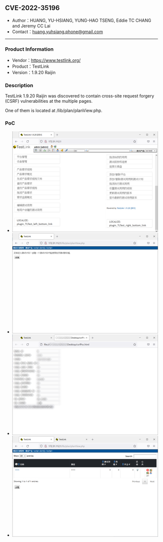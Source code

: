 ## CVE-2022-35196

- Author：HUANG, YU-HSIANG, YUNG-HAO TSENG, Eddie TC CHANG and Jeremy CC Lai
- Contact：huang.yuhsiang.phone@gmail.com

---

### Product Information

- Vendor：https://www.testlink.org/
- Product：TestLink
- Version：1.9.20 Raijin

### Description

TestLink 1.9.20 Raijin was discovered to contain cross-site request forgery (CSRF) vulnerabilities at the multiple pages.

One of them is located at /lib/plan/planView.php.

### PoC

- ![](./images/version.png)
- ![](./images/1.png)
- ![](./images/2.png)
- ![](./images/3.png)